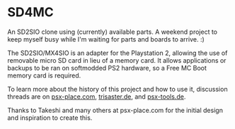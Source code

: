 # SD4MC
An SD2SIO clone using (currently) available parts. A weekend project to keep myself busy while I'm waiting for parts and boards to arrive. :)

The SD2SIO/MX4SIO is an adapter for the Playstation 2, allowing the use of removable micro SD card in lieu of a memory card.
It allows applications or backups to be ran on softmodded PS2 hardware, so a Free MC Boot memory card is required.

To learn more about the history of this project and how to use it, discussion threads are on [psx-place.com](https://www.psx-place.com/threads/sio2sd-sd-card-adapter-and-sd-driver-for-the-ps2-sio2-interface.29210/), [trisaster.de](https://psxtools.de/index.php/Thread/81784-Ein-SD-Adapter-f%C3%BCr-den-MemoryCard-Anschluss-der-PS2/), and [psx-tools.de](http://www.trisaster.de/forum/index.php?topic=8324.0).

Thanks to Takeshi and many others at psx-place.com for the initial design and inspiration to create this.
